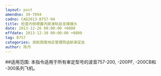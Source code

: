 ```yaml
---
layout: post
amendno: 39-7894
cadno: CAD2013-B757-04
title: 检查内侧襟翼内部滑轨前支撑接头
date: 2013-12-26 00:00:00 +0800
effdate: 2013-12-30 00:00:00 +0800
tag: B757
categories: 民航西南地区管理局适航审定处
author: 陈丹
---
```


##适用范围:
本指令适用于所有审定型号的波音757-200, -200PF, -200CB和 -300系列飞机。


